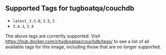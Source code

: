 ## Supported Tags for tugboatqa/couchdb

* `latest`, `3.5.0`, `3.5`, `3`
* `3.4.3`, `3.4`

The above tags are currently supported. Visit https://hub.docker.com/r/tugboatqa/couchdb/tags/ to see a list of all available tags for this image, including those that are no longer supported.

